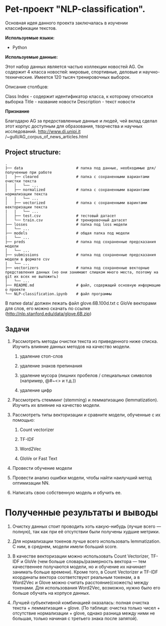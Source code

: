 # Pet-проект "NLP-classification".
Основная идея данного проекта заключалась в изучении классификации текстов.


**Используемые языки:**
* Python


**Используемые данные:**

Этот набор данных является частью коллекции новостей AG. Он содержит 4 класса новостей: мировые, спортивные, деловые и научно-технические.
Имеется 120 тысяч тренировочных выборок.

Описание столбцов:

Class Index  - содержит идентификатор класса, к которому относится выборка
Title - название новости
Description - текст новости


**Признание**

Благодарю AG за предоставленные данные и людей, чей вклад сделал этот корпус доступным для образования, творчества и научных исследований.
http://www.di.unipi.it /~gulli/AG_corpus_of_news_articles.html


## Project structure:
    .
    ├── data                        # папка под данные, необходимые для/полученные при работе
    │   ├── cleared                 # папка с сохраненными вариантами очистки текста
    │   │   └── ...
    │   ├── normalized              # папка с сохраненными вариантами нормализации текста
    |   |   └── ...
    │   ├── vectorized              # папка с сохраненными варинтами векторизации текста
    |   |   └── ...
    │   ├── test.csv                # тестовый датасет
    │   └── train.csv               # тренировочный датасет      
    ├── losses                      # папка под loss модели
    │   └── ...
    ├── models                      # общая папка под модели
    |   └── ...
    ├── preds                       # папка под сохраненные предсказания модели
    │   └── ... 
    ├── submissions                 # папка под сохраненные предсказания модели в формате csv
    |   └── ...
    ├── vectorizers                 # папка под сохраненные векторные представления данных (но они занимают слишком много места, поэтому на git их всех не выложить)
    |   └── ...
    ├── README.md                   # файл, содержащий основную информацию о проекте
    └── NLP-classification.ipynb    # файл программы

В папке data/ должен лежать файл glove.6B.100d.txt с GloVe векторами для слов, его можно скачать по ссылке (http://nlp.stanford.edu/data/glove.6B.zip)


## Задачи

1. Рассмотреть методы очистки текста из приведенного ниже списка. Изучить влияние данных методов на качество модели.

    1. удаление стоп-слов

    2. удаление знаков препинания

    3. удаление мусора (лишних пробелов / специальных символов (например, @#~<> и т.д.))

    4. удаление цифр

2. Рассмотреть стемминг (stemming) и лемматизацию (lemmatization). Изучить их влияние на качество модели.

3. Рассмотреть типы векторизации и сравните модели, обученные с их помощью:

    1. Count vectorizer

    2. TF-IDF

    3. Word2Vec

    4. GloVe or Fast Text

4. Провести обучение модели

5. Провести анализ ошибки модели, чтобы найти наилучший метод оптимизации NN.

6. Написать свою собственную модель и обучить ее.


# Полученные результаты и выводы

1. Очистку данных стоит проводить хоть какую-нибудь (лучше всего — полную), так как при её отсутствии были получены худшие метрики. 

2. Для нормализации токенов лучше всего использовать lemmatization. С ним, в среднем, модели имели больший score.

3. В качестве векторизации можно использовать Count Vectorizer, TF-IDF и GloVe (чем больше словарь/размерность вектора — тем качественнее получаются модели, но и обучение их начинает занимать больше времени). Кроме того, в Count Vectorizer и TF-IDF координаты вектора соответствуют реальным токенам, а в Word2Vec и Glove можно считать расстояние(схожесть) между токенами. Для использования Word2Vec, возможно, нужно было его больше обучать на корпусе данных.

4. Лучшей субъективной комбинацией оказалась: полная очистка текста + лемматизация + glove. (По таблице: очистка только чисел + отсутствие нормализации + glove, однако разница между ними не большая, только начиная с третьего знака после запятой). 
